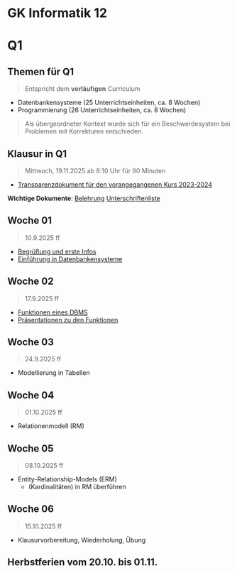 GK Informatik 12
===========

# Q1

## Themen für Q1

> Entspricht dem **vorläufigen** Curriculum

* Datenbankensysteme (25 Unterrichtseinheiten, ca. 8 Wochen)
* Programmierung (26 Unterrichtseinheiten, ca. 8 Wochen)

> Als übergeordneter Kontext wurde sich für ein Beschwerdesystem bei Problemen mit Korrekturen entschieden.

## Klausur in Q1

> Mittwoch, 19.11.2025 ab 8:10 Uhr für 90 Minuten

* [Transparenzdokument für den vorangegangenen Kurs 2023-2024](08_transparenzdokument_Klausur_Q2_JG_2023-2024.md)

**Wichtige Dokumente**: 
[Belehrung](../../Fachraumordnung_und_Experimentierregeln_SuS.pdf)
[Unterschriftenliste](../../Unterschriftenliste_Sicherheitsunterweisung_GCM_SuS.pdf)

## Woche 01

> 10.9.2025 ff

* [Begrüßung und erste Infos](01_intro.md)
* [Einführung in Datenbankensysteme](02_DBS_Einführung_DBMS.md)

## Woche 02

> 17.9.2025 ff

* [Funktionen eines DBMS](03_Funktionen_DBMS.md)
* [Präsentationen zu den Funktionen](03_schuelerpraesentationen.dbms.slides.md)

## Woche 03

> 24.9.2025 ff

- Modellierung in Tabellen

## Woche 04

> 01.10.2025 ff

- Relationenmodell (RM)

## Woche 05

> 08.10.2025 ff

- Entity-Relationship-Models (ERM)
    - (Kardinalitäten) in RM überführen

## Woche 06

> 15.10.2025 ff

- Klausurvorbereitung, Wiederholung, Übung
    
    
## Herbstferien vom 20.10. bis 01.11.
